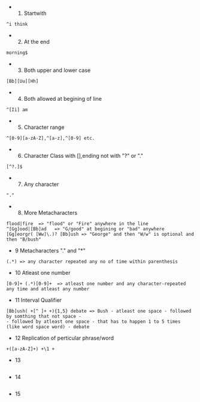 - 1. Startwith
```
^i think
```
- 2. At the end
```
morning$
```
- 3. Both upper and lower case
```
[Bb][Uu][Hh]
```
- 4. Both allowed at begining of line
```
^[Ii] am
```
- 5. Character range
```
^[0-9][a-zA-Z],^[a-z],^[0-9] etc.
```
- 6. Character Class with [],ending not with "?" or "."
```
[^?.]$
```
- 7. Any character
```
"."
```
- 8. More Metacharacters
```
flood|fire  => "flood" or "Fire" anywhere in the line
^[Gg]ood|[Bb]ad   => "G/good" at begining or "bad" anywhere
[Gg]eorgr( [Ww]\.)? [Bb]ush => "George" and then "W/w" is optional and then "B/bush"
```
- 9 Metacharacters "." and "*"
```
(.*) => any character repeated any no of time within parenthesis
```
- 10 Atleast one number
```
[0-9]+ (.*)[0-9]+  => atleast one number and any character-repeated any time and atleast any number
```
- 11 Interval Qualifier
```
[Bb]ush( +[^ ]+ +){1,5} debate => Bush - atleast one space - followed by somthing that not space - 
- followed by atleast one space - that has to happen 1 to 5 times (like word space word) - debate
```
- 12 Replication of perticular phrase/word
```
+([a-zA-Z]+) +\1 +
```
- 13
```
```
- 14
```
```
- 15
```
```

